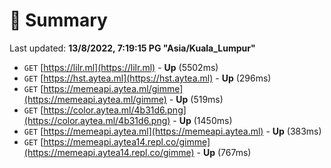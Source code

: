 # 📖 Summary
Last updated: **13/8/2022, 7:19:15 PG "Asia/Kuala_Lumpur"**

- `GET` [https://lilr.ml](https://lilr.ml) - **Up** (5502ms)
- `GET` [https://hst.aytea.ml](https://hst.aytea.ml) - **Up** (296ms)
- `GET` [https://memeapi.aytea.ml/gimme](https://memeapi.aytea.ml/gimme) - **Up** (519ms)
- `GET` [https://color.aytea.ml/4b31d6.png](https://color.aytea.ml/4b31d6.png) - **Up** (1450ms)
- `GET` [https://memeapi.aytea.ml](https://memeapi.aytea.ml) - **Up** (383ms)
- `GET` [https://memeapi.aytea14.repl.co/gimme](https://memeapi.aytea14.repl.co/gimme) - **Up** (767ms)
